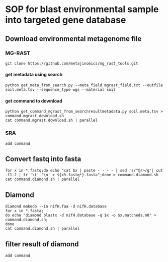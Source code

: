 # SOP for blast environmental sample into targeted gene database


## Download environmental metagenome file
### MG-RAST
```
git clone https://github.com/metajinomics/mg_rast_tools.git
```
#### get metadata using search
```
python get_meta_from_search.py --meta_field mgrast_field.txt --outfile soil.meta.tsv --sequence_type wgs --material soil
```
#### get command to download
```
python get_command_mgrast_from_searchresultmetadata.py soil.meta.tsv > command.mgrast.download.sh
cat command.mgrast.download.sh | parallel
```


### SRA
```
add command
```

## Convert fastq into fasta
```
for x in *.fastq;do echo "cat $x | paste - - - - | sed 's/^@/>/g'| cut -f1-2 | tr '\t' '\n' > ${x%.fastq*}.fasta";done > command.diamond.sh
cat command.diamond.sh | parallel
```

## Diamond
```
diamond makedb --in nifH.faa -d nifH.database
for x in *.fasta;
do echo "diamond blastx -d nifH.database -q $x -o $x.matcheds.m8" > command.diamond.sh;
done
cat command.diamond.sh | parallel
```


## filter result of diamond
```
add command
```
